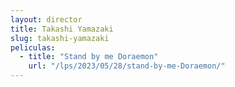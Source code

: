 ```yaml
---
layout: director
title: Takashi Yamazaki
slug: takashi-yamazaki
peliculas:
  - title: "Stand by me Doraemon"
    url: "/lps/2023/05/28/stand-by-me-Doraemon/"
---
```

